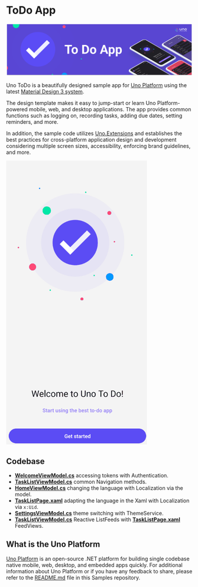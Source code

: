 # ToDo App

<p align="center">
  <img src="doc/assets/ToDoApp_Banner.png">
</p>

Uno ToDo is a beautifully designed sample app for [Uno Platform](https://platform.uno/) using the latest [Material Design 3 system](https://m3.material.io/).

The design template makes it easy to jump-start or learn Uno Platform-powered mobile, web, and desktop applications. The app provides common functions such as logging on, recording tasks, adding due dates, setting reminders, and more.

In addition, the sample code utilizes [Uno.Extensions](https://aka.platform.uno/uno-extensions) and establishes the best practices for cross-platform application design and development considering multiple screen sizes, accessibility, enforcing brand guidelines, and more.

![ToDoApp Gif](doc/assets/ToDoApp.gif)

## Codebase

* [**WelcomeViewModel.cs**](src/ToDo/Presentation/WelcomeViewModel.cs) accessing tokens with Authentication.
* [**TaskListViewModel.cs**](src/ToDo/Presentation/TaskListViewModel.cs) common Navigation methods.
* [**HomeViewModel.cs**](src/ToDo/Presentation/HomeViewModel.cs) changing the language with Localization via the model.
* [**TaskListPage.xaml**](src/ToDo/Views/TaskListPage.xaml) adapting the language in the Xaml with Localization via `x:Uid`.
* [**SettingsViewModel.cs**](src/ToDo/Presentation/SettingsViewModel.cs) theme switching with ThemeService.
* [**TaskListViewModel.cs**](src/ToDo/Presentation/TaskListViewModel.cs) Reactive ListFeeds with [**TaskListPage.xaml**](src/ToDo/Views/TaskListPage.xaml) FeedViews.


## What is the Uno Platform

[Uno Platform](https://platform.uno) is an open-source .NET platform for building single codebase native mobile, web, desktop, and embedded apps quickly.
For additional information about Uno Platform or if you have any feedback to share, please refer to the [README.md](../../README.md) file in this Samples repository.